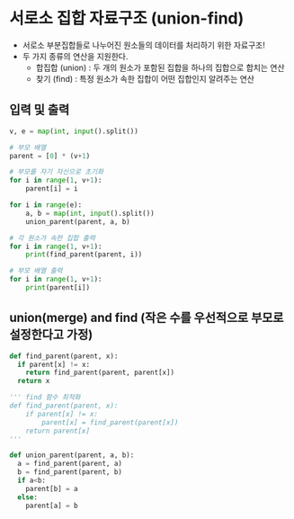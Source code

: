 # 서로소 집합 자료구조 (union-find)
- 서로소 부분집합들로 나누어진 원소들의 데이터를 처리하기 위한 자료구조!
- 두 가지 종류의 연산을 지원한다.
  - 합집합 (union) : 두 개의 원소가 포함된 집합을 하나의 집합으로 합치는 연산
  - 찾기 (find) : 특정 원소가 속한 집합이 어떤 집합인지 알려주는 연산


## 입력 및 출력
```python
v, e = map(int, input().split())

# 부모 배열
parent = [0] * (v+1)

# 부모를 자기 자신으로 초기화
for i in range(1, v+1):
    parent[i] = i

for i in range(e):
    a, b = map(int, input().split())
    union_parent(parent, a, b)

# 각 원소가 속한 집합 출력
for i in range(1, v+1):
    print(find_parent(parent, i))

# 부모 배열 출력
for i in range(1, v+1):
    print(parent[i])
```


## union(merge) and find (작은 수를 우선적으로 부모로 설정한다고 가정)
```python
def find_parent(parent, x):
  if parent[x] != x:
    return find_parent(parent, parent[x])
  return x

''' find 함수 최적화
def find_parent(parent, x):
    if parent[x] != x: 
        parent[x] = find_parent(parent[x])
    return parent[x]
'''

def union_parent(parent, a, b):
  a = find_parent(parent, a)
  b = find_parent(parent, b)
  if a<b:
    parent[b] = a
  else:
    parent[a] = b
```
